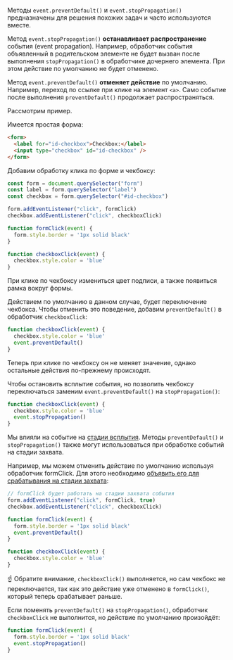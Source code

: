 Методы `event.preventDefault()` и `event.stopPropagation()` предназначены для решения похожих задач и часто используются вместе.

Метод `event.stopPropagation()` **останавливает распространение** события (event propagation). Например, обработчик события объявленный в родительском элементе не будет вызван после выполнения `stopPropagation()` в обработчике дочернего элемента. При этом действие по умолчанию не будет отменено.

Метод `event.preventDefault()` **отменяет действие** по умолчанию. Например, переход по ссылке при клике на элемент `<a>`. Само событие после выполнения `preventDefault()` продолжает распространяться.

Рассмотрим пример.

Имеется простая форма:
```html
<form>
  <label for="id-checkbox">Checkbox:</label>
  <input type="checkbox" id="id-checkbox" />
</form>
```

Добавим обработку клика по форме и чекбоксу:
```js
const form = document.querySelector("form")
const label = form.querySelector("label")
const checkbox = form.querySelector("#id-checkbox")

form.addEventListener("click", formClick)
checkbox.addEventListener("click", checkboxClick)

function formClick(event) {
  form.style.border = '1px solid black'
}

function checkboxClick(event) {
  checkbox.style.color = 'blue'
}
```

При клике по чекбоксу измениться цвет подписи, а также появиться рамка вокруг формы.

Действием по умолчанию в данном случае, будет переключение чекбокса. Чтобы отменить это поведение, добавим `preventDefault()` в обработчик `checkboxClick`:
```js
function checkboxClick(event) {
  checkbox.style.color = 'blue'
  event.preventDefault()
}
```

Теперь при клике по чекбоксу он не меняет значение, однако остальные действия по-прежнему происходят.

Чтобы остановить всплытие события, но позволить чекбоксу переключаться заменим `event.preventDefault()` на `stopPropagation()`:

```js
function checkboxClick(event) {
  checkbox.style.color = 'blue'
  event.stopPropagation()
}
```

Мы влияли на событие на [стадии всплытия](/js/events/#vsplytie-sobytiy). Методы `preventDefault()` и `stopPropagation()` также могут использоваться при обработке событий на стадии захвата.

Например, мы можем отменить действие по умолчанию используя обработчик formClick. Для этого необходимо [объявить его для срабатывания на стадии захвата](/js/element-addeventlistener/#kak-pishetsya):

```js
// formClick будет работать на стадии захвата события
form.addEventListener("click", formClick, true)
checkbox.addEventListener("click", checkboxClick)

function formClick(event) {
  form.style.border = '1px solid black'
  event.preventDefault()
}

function checkboxClick(event) {
  checkbox.style.color = 'blue'
}
```

☝️ Обратите внимание, `checkboxClick()` выполняется, но сам чекбокс не переключается, так как это действие уже отменено в `formClick()`, который теперь срабатывает раньше.

Если поменять `preventDefault()` на `stopPropagation()`, обработчик `checkboxClick` не выполнится, но действие по умолчанию произойдёт:
```js
function formClick(event) {
  form.style.border = '1px solid black'
  event.stopPropagation()
}
```
